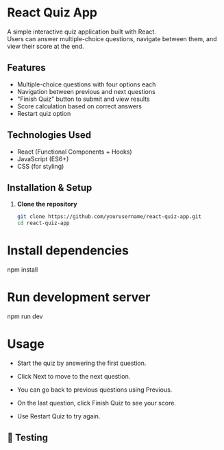 # React Quiz App

A simple interactive quiz application built with React.  
Users can answer multiple-choice questions, navigate between them, and view their score at the end.

## Features

- Multiple-choice questions with four options each
- Navigation between previous and next questions
- "Finish Quiz" button to submit and view results
- Score calculation based on correct answers
- Restart quiz option

## Technologies Used

- React (Functional Components + Hooks)
- JavaScript (ES6+)
- CSS (for styling)


## Installation & Setup

1. **Clone the repository**
   ```bash
   git clone https://github.com/yourusername/react-quiz-app.git
   cd react-quiz-app

# Install dependencies

 npm install


   

# Run development server

  npm run dev 

# Usage 

- Start the quiz by answering the first question.

-  Click Next to move to the next question.

-  You can go back to previous questions using Previous.

- On the last question, click Finish Quiz to see your score.

-  Use Restart Quiz to try again.


 ## 📸 Testing



